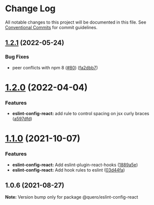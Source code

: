 # Change Log

All notable changes to this project will be documented in this file.
See [Conventional Commits](https://conventionalcommits.org) for commit guidelines.

## [1.2.1](https://github.com/quero-edu/guidelines/compare/@quero/eslint-config-react@1.2.0...@quero/eslint-config-react@1.2.1) (2022-05-24)


### Bug Fixes

* peer conflicts with npm 8 ([#80](https://github.com/quero-edu/guidelines/issues/80)) ([fa2dbb7](https://github.com/quero-edu/guidelines/commit/fa2dbb721c78c9ddb15d059865a6a19b60d844e2))





# [1.2.0](https://github.com/quero-edu/guidelines/compare/@quero/eslint-config-react@1.1.0...@quero/eslint-config-react@1.2.0) (2022-04-04)


### Features

* **eslint-config-react:** add rule to control spacing on jsx curly braces ([a597dfd](https://github.com/quero-edu/guidelines/commit/a597dfd02d496cb818cb65f60ec93ee7ff8ac988))





# [1.1.0](https://github.com/quero-edu/guidelines/compare/@quero/eslint-config-react@1.0.6...@quero/eslint-config-react@1.1.0) (2021-10-07)


### Features

* **eslint-config-react:** Add eslint-plugin-react-hooks ([1889a5e](https://github.com/quero-edu/guidelines/commit/1889a5e9f391a4c3ce0c89bd8bbda55264b7f504))
* **eslint-config-react:** Add hook rules to eslint ([03d44fa](https://github.com/quero-edu/guidelines/commit/03d44fa2929b90a675797a560b03c4d684d7bc09))





## 1.0.6 (2021-08-27)

**Note:** Version bump only for package @quero/eslint-config-react
